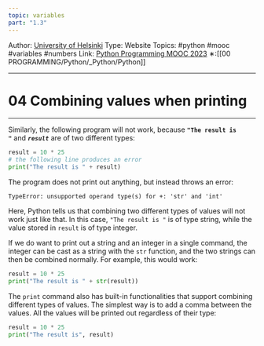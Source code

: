 ```yaml
---
topic: variables
part: "1.3"
---
```

Author: [University of Helsinki](https://programming-23.mooc.fi/)
Type: Website
Topics: #python #mooc #variables #numbers
Link: [Python Programming MOOC 2023](https://programming-23.mooc.fi/)
∗:[[00 PROGRAMMING/Python/_Python/Python]] 

---
# 04 Combining values when printing

--- 
Similarly, the following program will not work, because __`"The result is "`__ and ___`result`___ are of two different types:

```python
result = 10 * 25
# the following line produces an error
print("The result is " + result)
```
The program does not print out anything, but instead throws an error:
```
TypeError: unsupported operand type(s) for +: 'str' and 'int'
```

Here, Python tells us that combining two different types of values will not work just like that. In this case, `"The result is "` is of type string, while the value stored in `result` is of type integer.

If we do want to print out a string and an integer in a single command, the integer can be cast as a string with the `str` function, and the two strings can then be combined normally. For example, this would work:

```python
result = 10 * 25
print("The result is " + str(result))
```

The `print` command also has built-in functionalities that support combining different types of values. The simplest way is to add a comma between the values. All the values will be printed out regardless of their type:

```python
result = 10 * 25
print("The result is", result)
```

